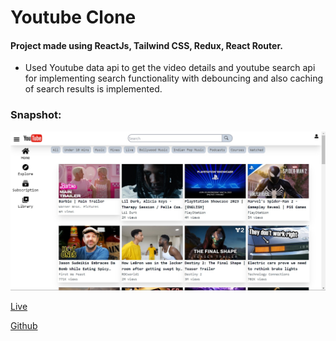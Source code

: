 # Youtube Clone
#### Project made using ReactJs, Tailwind CSS, Redux, React Router.
- Used Youtube data api to get the video details and youtube search api for implementing search functionality with debouncing and also caching of search results is implemented.
### Snapshot:
![Home](src/assets/HomePage.jpg)

[Live](https://clone-youtube-neon.vercel.app/)

[Github](https://github.com/amaanraaz/clone-youtube)